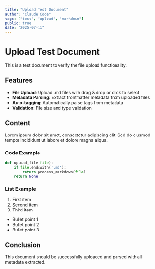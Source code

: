 ```yaml
---
title: "Upload Test Document"
author: "Claude Code"
tags: ["test", "upload", "markdown"]
public: true
date: "2025-07-11"
---
```


# Upload Test Document

This is a test document to verify the file upload functionality.

## Features

- **File Upload**: Upload .md files with drag & drop or click to select
- **Metadata Parsing**: Extract frontmatter metadata from uploaded files
- **Auto-tagging**: Automatically parse tags from metadata
- **Validation**: File size and type validation

## Content

Lorem ipsum dolor sit amet, consectetur adipiscing elit. Sed do eiusmod tempor incididunt ut labore et dolore magna aliqua.

### Code Example

```python
def upload_file(file):
    if file.endswith('.md'):
        return process_markdown(file)
    return None
```

### List Example

1. First item
2. Second item
3. Third item

- Bullet point 1
- Bullet point 2
- Bullet point 3

## Conclusion

This document should be successfully uploaded and parsed with all metadata extracted.